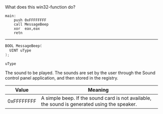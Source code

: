What does this win32-function do?


```assembly
main:
    push 0xFFFFFFFF
    call MessageBeep
    xor  eax,eax
    retn
```

---


```c++
BOOL MessageBeep(
  UINT uType
);
```

`uType`

The sound to be played. The sounds are set by the user through the Sound control panel application, and then stored in the registry.

Value | Meaning
--|--
0xFFFFFFFF | A simple beep. If the sound card is not available, the sound is generated using the speaker.
